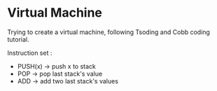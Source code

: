 # Virtual Machine

Trying to create a virtual machine, following Tsoding and Cobb coding tutorial.

Instruction set : 
- PUSH(x) -> push x to stack
- POP -> pop last stack's value 
- ADD -> add two last stack's values
